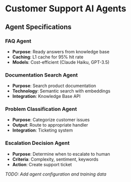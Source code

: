 ﻿# Customer Support AI Agents

## Agent Specifications

### FAQ Agent
- **Purpose**: Ready answers from knowledge base
- **Caching**: L1 cache for 95% hit rate
- **Models**: Cost-efficient (Claude Haiku, GPT-3.5)

### Documentation Search Agent
- **Purpose**: Search product documentation
- **Technology**: Semantic search with embeddings
- **Integration**: Knowledge Base API

### Problem Classification Agent  
- **Purpose**: Categorize customer issues
- **Output**: Route to appropriate handler
- **Integration**: Ticketing system

### Escalation Decision Agent
- **Purpose**: Determine when to escalate to human
- **Criteria**: Complexity, sentiment, keywords
- **Action**: Create support ticket

*TODO: Add agent configuration and training data*
